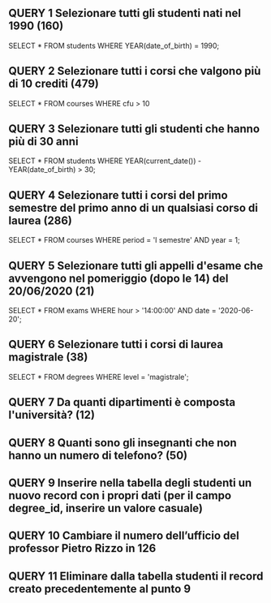 ## QUERY 1 Selezionare tutti gli studenti nati nel 1990 (160)
SELECT *
FROM students
WHERE YEAR(date_of_birth) = 1990;

## QUERY 2 Selezionare tutti i corsi che valgono più di 10 crediti (479)
SELECT *
FROM courses
WHERE cfu > 10

## QUERY 3 Selezionare tutti gli studenti che hanno più di 30 anni
SELECT *
FROM students
WHERE YEAR(current_date()) - YEAR(date_of_birth) > 30;

## QUERY 4 Selezionare tutti i corsi del primo semestre del primo anno di un qualsiasi corso di laurea (286)
SELECT *
FROM courses
WHERE period = 'I semestre'
AND year = 1;

## QUERY 5 Selezionare tutti gli appelli d'esame che avvengono nel pomeriggio (dopo le 14) del 20/06/2020 (21)
SELECT *
FROM exams
WHERE hour > '14:00:00'
AND date = '2020-06-20';

## QUERY 6 Selezionare tutti i corsi di laurea magistrale (38)
SELECT *
FROM degrees
WHERE level = 'magistrale';

## QUERY 7 Da quanti dipartimenti è composta l'università? (12)
## QUERY 8 Quanti sono gli insegnanti che non hanno un numero di telefono? (50)
## QUERY 9 Inserire nella tabella degli studenti un nuovo record con i propri dati (per il campo degree_id, inserire un valore casuale)
## QUERY 10 Cambiare il numero dell’ufficio del professor Pietro Rizzo in 126
## QUERY 11 Eliminare dalla tabella studenti il record creato precedentemente al punto 9